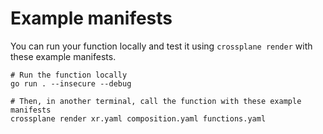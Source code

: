 # Example manifests

You can run your function locally and test it using `crossplane render`
with these example manifests.

```shell
# Run the function locally
go run . --insecure --debug
```

```shell
# Then, in another terminal, call the function with these example manifests
crossplane render xr.yaml composition.yaml functions.yaml
```
